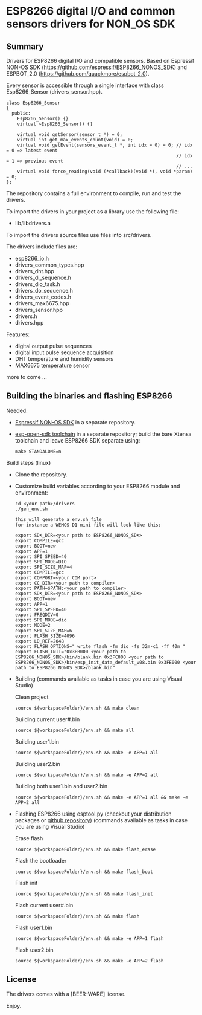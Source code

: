 # ESP8266 digital I/O and common sensors drivers for NON_OS SDK

## Summary

Drivers for ESP8266 digital I/O and compatible sensors.
Based on Espressif NON-OS SDK (<https://github.com/espressif/ESP8266_NONOS_SDK>) and ESPBOT_2.0 (<https://github.com/quackmore/espbot_2.0>).

Every sensor is accessible through a single interface with class Esp8266_Sensor (drivers_sensor.hpp).

    class Esp8266_Sensor
    {
      public:
        Esp8266_Sensor() {}
        virtual ~Esp8266_Sensor() {}
    
        virtual void getSensor(sensor_t *) = 0;
        virtual int get_max_events_count(void) = 0;
        virtual void getEvent(sensors_event_t *, int idx = 0) = 0; // idx = 0 => latest event
                                                                   // idx = 1 => previous event
                                                                   // ...
        virtual void force_reading(void (*callback)(void *), void *param) = 0;
    };

The repository contains a full environment to compile, run and test the drivers.

To import the drivers in your project as a library use the following file:

+ lib/libdrivers.a

To import the drivers source files use files into src/drivers.

The drivers include files are:

+ esp8266_io.h
+ drivers_common_types.hpp
+ drivers_dht.hpp
+ drivers_di_sequence.h
+ drivers_dio_task.h
+ drivers_do_sequence.h
+ drivers_event_codes.h
+ drivers_max6675.hpp
+ drivers_sensor.hpp
+ drivers.h
+ drivers.hpp

Features:

+ digital output pulse sequences
+ digital input pulse sequence acquisition
+ DHT temperature and humidity sensors
+ MAX6675 temperature sensor

more to come ...

## Building the binaries and flashing ESP8266

Needed:

+ [Espressif NON-OS SDK](https://github.com/espressif/ESP8266_NONOS_SDK) in a separate repository.
+ [esp-open-sdk toolchain](https://github.com/pfalcon/esp-open-sdk) in a separate repository; build the bare Xtensa toolchain and leave ESP8266 SDK separate using:

      make STANDALONE=n

Build steps (linux)

+ Clone the repository.
+ Customize build variables according to your ESP8266 module and environment:

      cd <your path>/drivers
      ./gen_env.sh

      this will generate a env.sh file
      for instance a WEMOS D1 mini file will look like this:
      
      export SDK_DIR=<your path to ESP8266_NONOS_SDK>
      export COMPILE=gcc
      export BOOT=new
      export APP=1
      export SPI_SPEED=40
      export SPI_MODE=DIO
      export SPI_SIZE_MAP=4
      export COMPILE=gcc
      export COMPORT=<your COM port>
      export CC_DIR=<your path to compiler>
      export PATH=$PATH:<your path to compiler>
      export SDK_DIR=<your path to ESP8266_NONOS_SDK>
      export BOOT=new
      export APP=1
      export SPI_SPEED=40
      export FREQDIV=0
      export SPI_MODE=dio
      export MODE=2
      export SPI_SIZE_MAP=6
      export FLASH_SIZE=4096
      export LD_REF=2048
      export FLASH_OPTIONS=" write_flash -fm dio -fs 32m-c1 -ff 40m "
      export FLASH_INIT="0x3FB000 <your path to ESP8266_NONOS_SDK>/bin/blank.bin 0x3FC000 <your path to ESP8266_NONOS_SDK>/bin/esp_init_data_default_v08.bin 0x3FE000 <your path to ESP8266_NONOS_SDK>/blank.bin"

+ Building (commands available as tasks in case you are using Visual Studio)
  
  Clean project
  
      source ${workspaceFolder}/env.sh && make clean

  Building current user#.bin

      source ${workspaceFolder}/env.sh && make all

  Building user1.bin
  
      source ${workspaceFolder}/env.sh && make -e APP=1 all

  Building user2.bin
  
      source ${workspaceFolder}/env.sh && make -e APP=2 all

  Building both user1.bin and user2.bin
  
      source ${workspaceFolder}/env.sh && make -e APP=1 all && make -e APP=2 all

+ Flashing ESP8266 using esptool.py (checkout your distribution packages or [github repository](https://github.com/espressif/esptool)) (commands available as tasks in case you are using Visual Studio)
  
  Erase flash
  
      source ${workspaceFolder}/env.sh && make flash_erase

  Flash the bootloader
  
      source ${workspaceFolder}/env.sh && make flash_boot

  Flash init
  
      source ${workspaceFolder}/env.sh && make flash_init

  Flash current user#.bin
  
      source ${workspaceFolder}/env.sh && make flash

  Flash user1.bin
  
      source ${workspaceFolder}/env.sh && make -e APP=1 flash

  Flash user2.bin
  
      source ${workspaceFolder}/env.sh && make -e APP=2 flash

## License

The drivers comes with a [BEER-WARE] license.

Enjoy.

